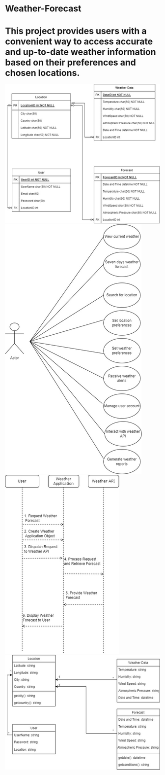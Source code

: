 # Weather-Forecast
# This project provides users with a convenient way to access accurate and up-to-date weather information based on their preferences and chosen locations.
![Entity-Relationship Diagram](https://github.com/homa-ae/Weather-Forecast/blob/main/Entity-Relationship%20Diagram.jpg?raw=true)
![Use Case Diagram](https://raw.githubusercontent.com/homa-ae/Weather-Forecast/918dc590ed5834ec795196e50307c72ab60775a4/Use%20Case%20Diagram.jpg)
![Sequence Diagram](https://github.com/homa-ae/Weather-Forecast/blob/main/Sequence%20Diagram.jpg?raw=true)
![Class Diagram](https://github.com/homa-ae/Weather-Forecast/blob/main/Class%20Diagram.jpg?raw=true)
